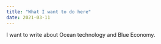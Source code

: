 ```yaml
---
title: "What I want to do here"
date: 2021-03-11
---
```

I want to write about Ocean technology and Blue Economy. 
